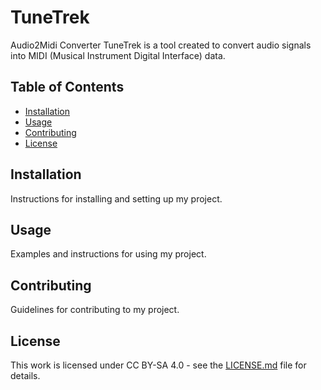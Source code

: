 # TuneTrek

Audio2Midi Converter TuneTrek is a tool created to convert audio signals into MIDI (Musical Instrument Digital Interface) data.

## Table of Contents

- [Installation](#installation)
- [Usage](#usage)
- [Contributing](#contributing)
- [License](#license)

## Installation

Instructions for installing and setting up my project.

## Usage

Examples and instructions for using my project.

## Contributing

Guidelines for contributing to my project.

## License

This work is licensed under CC BY-SA 4.0 - see the [LICENSE.md](LICENSE.md) file for details.
